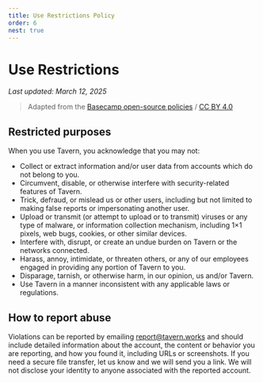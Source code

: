 ```yaml
---
title: Use Restrictions Policy
order: 6
nest: true
---
```


# Use Restrictions

*Last updated: March 12, 2025*

> Adapted from the [Basecamp open-source policies](https://github.com/basecamp/policies) / [CC BY 4.0](https://creativecommons.org/licenses/by/4.0/)

## Restricted purposes

When you use Tavern, you acknowledge that you may not:

* Collect or extract information and/or user data from accounts which do not belong to you.
* Circumvent, disable, or otherwise interfere with security-related features of Tavern.
* Trick, defraud, or mislead us or other users, including but not limited to making false reports or impersonating another user.
* Upload or transmit (or attempt to upload or to transmit) viruses or any type of malware, or information collection mechanism, including 1×1 pixels, web bugs, cookies, or other similar devices.
* Interfere with, disrupt, or create an undue burden on Tavern or the networks connected.
* Harass, annoy, intimidate, or threaten others, or any of our employees engaged in providing any portion of Tavern to you.
* Disparage, tarnish, or otherwise harm, in our opinion, us and/or Tavern.
* Use Tavern in a manner inconsistent with any applicable laws or regulations.

## How to report abuse

Violations can be reported by emailing [report@tavern.works](mailto:report@tavern.works) and should include detailed information about the account, the content or behavior you are reporting, and how you found it, including URLs or screenshots. If you need a secure file transfer, let us know and we will send you a link. We will not disclose your identity to anyone associated with the reported account.
